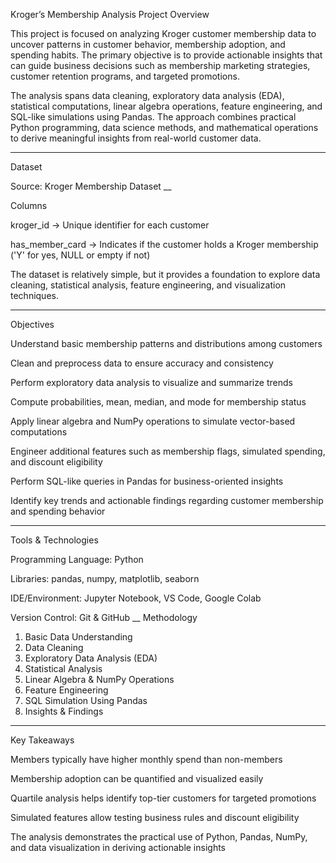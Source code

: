 Kroger’s Membership Analysis
Project Overview

This project is focused on analyzing Kroger customer membership data to uncover patterns in customer behavior, membership adoption, and spending habits. The primary objective is to provide actionable insights that can guide business decisions such as membership marketing strategies, customer retention programs, and targeted promotions.

The analysis spans data cleaning, exploratory data analysis (EDA), statistical computations, linear algebra operations, feature engineering, and SQL-like simulations using Pandas. The approach combines practical Python programming, data science methods, and mathematical operations to derive meaningful insights from real-world customer data.
____

Dataset

Source: Kroger Membership Dataset
__

Columns


kroger_id → Unique identifier for each customer

has_member_card → Indicates if the customer holds a Kroger membership ('Y' for yes, NULL or empty if not)

The dataset is relatively simple, but it provides a foundation to explore data cleaning, statistical analysis, feature engineering, and visualization techniques.
_____
Objectives


Understand basic membership patterns and distributions among customers

Clean and preprocess data to ensure accuracy and consistency

Perform exploratory data analysis to visualize and summarize trends

Compute probabilities, mean, median, and mode for membership status

Apply linear algebra and NumPy operations to simulate vector-based computations

Engineer additional features such as membership flags, simulated spending, and discount eligibility

Perform SQL-like queries in Pandas for business-oriented insights

Identify key trends and actionable findings regarding customer membership and spending behavior
_____
Tools & Technologies


Programming Language: Python

Libraries: pandas, numpy, matplotlib, seaborn

IDE/Environment: Jupyter Notebook, VS Code, Google Colab

Version Control: Git & GitHub
__
Methodology


1. Basic Data Understanding
2. Data Cleaning
3. Exploratory Data Analysis (EDA)
4. Statistical Analysis
5. Linear Algebra & NumPy Operations
6. Feature Engineering
7. SQL Simulation Using Pandas
8. Insights & Findings
_________
Key Takeaways


Members typically have higher monthly spend than non-members

Membership adoption can be quantified and visualized easily

Quartile analysis helps identify top-tier customers for targeted promotions

Simulated features allow testing business rules and discount eligibility

The analysis demonstrates the practical use of Python, Pandas, NumPy, and data visualization in deriving actionable insights
